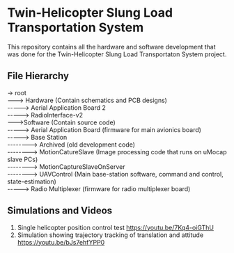 # Twin-Helicopter Slung Load Transportation System
This repository contains all the hardware and software development that was done for the Twin-Helicopter Slung Load Transportaton System project.

## File Hierarchy
-> root <br/>
---> Hardware	(Contain schematics and PCB designs)<br/>
-----> Aerial Application Board 2<br/>
-----> RadioInterface-v2<br/>
--->Software	(Contain source code)<br/>
-----> Aerial Application Board	(firmware for main avionics board)<br/>
-----> Base Station<br/>
--------> Archived	(old development code)<br/>
--------> MotionCatureSlave	(Image processing code that runs on uMocap slave PCs)<br/>
--------> MotionCaptureSlaveOnServer	<br/>
--------> UAVControl	(Main base-station software, command and control, state-estimation)<br/>
-----> Radio Multiplexer	(firmware for radio multiplexer board)<br/>

## Simulations and Videos
1. Single helicopter position control test <https://youtu.be/7Kq4-oiGThU>
2. Simulation showing trajectory tracking of translation and attitude <https://youtu.be/bJs7ehfYPP0>
